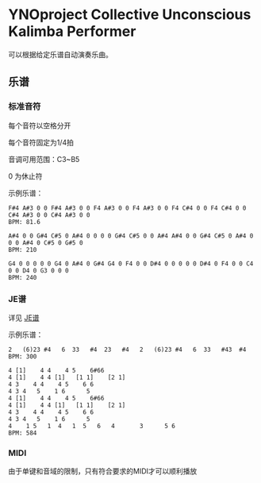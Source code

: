 # YNOproject Collective Unconscious Kalimba Performer

可以根据给定乐谱自动演奏乐曲。

## 乐谱

### 标准音符

每个音符以空格分开

每个音符固定为1/4拍

音调可用范围：C3~B5

0 为休止符

示例乐谱：

```text
F#4 A#3 0 0 F#4 A#3 0 0 F4 A#3 0 0 F4 A#3 0 0 F4 C#4 0 0 F4 C#4 0 0 C#4 A#3 0 0 C#4 A#3 0 0
BPM: 81.6
```

```text
A#4 0 0 G#4 C#5 0 A#4 0 0 0 0 G#4 C#5 0 0 A#4 A#4 0 0 G#4 C#5 0 A#4 0 0 0 A#4 0 C#5 0 G#5 0
BPM: 210
```

```text
G4 0 0 0 0 0 G4 0 A#4 0 G#4 G4 0 F4 0 0 D#4 0 0 0 0 0 D#4 0 F4 0 0 C4 0 0 D4 0 G3 0 0 0
BPM: 240
```

### JE谱

详见 [JE谱](https://madderscientist.github.io/je_score_operator/)

示例乐谱：

```text
2   (6)23 #4   6  33   #4  23   #4   2   (6)23 #4   6  33   #43  #4   
BPM: 300
```

```text
4 [1]    4 4    4 5    6#66   
4 [1]    4 4 [1]   [1 1]    [2 1]   
4 3    4 4    4 5    6 6   
4 3 4   5    1 6      5    
4 [1]    4 4    4 5    6#66   
4 [1]    4 4 [1]   [1 1]    [2 1]   
4 3    4 4    4 5    6 6   
4 3 4   5    1 6      5     
4    1 5   1  4   1  5   6   4       3      5 6      
BPM: 584
```

### MIDI

由于单键和音域的限制，只有符合要求的MIDI才可以顺利播放

